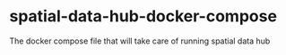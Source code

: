 # spatial-data-hub-docker-compose
The docker compose file that will take care of running spatial data hub
